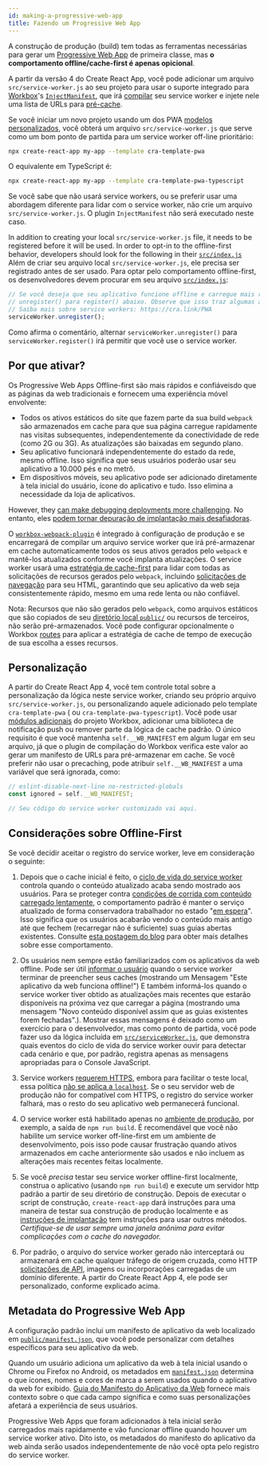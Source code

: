 ```yaml
---
id: making-a-progressive-web-app
title: Fazendo um Progressive Web App
---
```


A construção de produção (build) tem todas as ferramentas necessárias para gerar um
[Progressive Web App](https://developers.google.com/web/progressive-web-apps/) de primeira classe, mas **o comportamento offline/cache-first é apenas opicional**.

A partir da versão 4 do Create React App, você pode adicionar um arquivo `src/service-worker.js` ao seu projeto para usar o suporte integrado para [Workbox](https://developers.google.com/web/tools/plug-in)'s [`InjectManifest`](https://developers.google.com/web/tools/workbox/reference-docs/latest/module-workbox-webpack-plugin.InjectManifest), que irá [compilar](https://developers.google.com/web/tools/workbox/guides/using-bundlers) seu service worker e injete nele uma lista de URLs para [pré-cache](https://developers.google.com/web/tools/workbox/guides/precache-files).

Se você iniciar um novo projeto usando um dos PWA [modelos personalizados](https://create-react-app.dev/docs/custom-templates/), você obterá um arquivo `src/service-worker.js` que serve como um bom ponto de partida para um service worker off-line prioritário:

```sh
npx create-react-app my-app --template cra-template-pwa
```

O equivalente em TypeScript é:

```sh
npx create-react-app my-app --template cra-template-pwa-typescript
```
Se você sabe que não usará service workers, ou se preferir usar uma abordagem diferente para lidar com o service worker, não crie um arquivo `src/service-worker.js`. O plugin `InjectManifest` não será executado neste caso.

In addition to creating your local `src/service-worker.js` file, it needs to be registered before it will be used. In order to opt-in to the offline-first behavior, developers should look for the following in their [`src/index.js`](https://github.com/facebook/create-react-app/blob/master/packages/cra-template/template/src/index.js)
Além de criar seu arquivo local `src/service-worker.js`, ele precisa ser registrado antes de ser usado. Para optar pelo comportamento offline-first, os desenvolvedores devem procurar em seu arquivo [`src/index.js`](https://github.com/facebook/create-react-app/blob/master/packages/cra-template/template/src/index.js):

```js
// Se você deseja que seu aplicativo funcione offline e carregue mais rápido, você pode alterar
// unregister() para register() abaixo. Observe que isso traz algumas armadilhas.
// Saiba mais sobre service workers: https://cra.link/PWA
serviceWorker.unregister();
```

Como afirma o comentário, alternar `serviceWorker.unregister()` para `serviceWorker.register()` irá permitir que você use o service worker.

## Por que ativar?

Os Progressive Web Apps Offline-first são mais rápidos e confiáveis ​​do que as páginas da web tradicionais e fornecem uma experiência móvel envolvente:

- Todos os ativos estáticos do site que fazem parte da sua build `webpack` são armazenados em cache para que sua página carregue rapidamente nas visitas subsequentes, independentemente da conectividade de rede (como 2G ou 3G). As atualizações são baixadas em segundo plano.
- Seu aplicativo funcionará independentemente do estado da rede, mesmo offline. Isso significa que seus usuários poderão usar seu aplicativo a 10.000 pés e no metrô.
- Em dispositivos móveis, seu aplicativo pode ser adicionado diretamente à tela inicial do usuário, ícone do aplicativo e tudo. Isso elimina a necessidade da loja de aplicativos.

However, they [can make debugging deployments more challenging](https://github.com/facebook/create-react-app/issues/2398).
No entanto, eles [podem tornar depuração de implantação mais desafiadoras](https://github.com/facebook/create-react-app/issues/2398).

O [`workbox-webpack-plugin`](https://developers.google.com/web/tools/workbox/modules/workbox-webpack-plugin) é integrado à configuração de produção e se encarregará de compilar um arquivo service worker que irá pré-armazenar em cache automaticamente todos os seus ativos gerados pelo `webpack` e mantê-los atualizados conforme você implanta atualizações. O service worker usará uma [estratégia de cache-first](https://developers.google.com/web/fundamentals/instant-and-offline/offline-cookbook/#cache-falling-back-to-network) para lidar com todas as solicitações de recursos gerados pelo `webpack`, incluindo [solicitações de navegação](https://developers.google.com/web/fundamentals/primers/service-workers/high-performance-loading#first_what_are_navigation_requests) para seu HTML, garantindo que seu aplicativo da web seja consistentemente rápido, mesmo em uma rede lenta ou não confiável.

Nota: Recursos que não são gerados pelo `webpack`, como arquivos estáticos que são copiados de seu [diretório local `public/`](https://github.com/facebook/create-react-app/blob/master/packages/cra-template/template/public/) ou recursos de terceiros, não serão pré-armazenados. Você pode configurar opcionalmente o Workbox [routes](https://developers.google.com/web/tools/workbox/guides/route-requests) para aplicar a estratégia de cache de tempo de execução de sua escolha a esses recursos.

## Personalização

A partir do Create React App 4, você tem controle total sobre a personalização da lógica neste service worker, criando seu próprio arquivo `src/service-worker.js`, ou personalizando aquele adicionado pelo template `cra-template-pwa` ( ou `cra-template-pwa-typescript`). Você pode usar [módulos adicionais](https://developers.google.com/web/tools/workbox/modules) do projeto Workbox, adicionar uma biblioteca de notificação push ou remover parte da lógica de cache padrão. O único requisito é que você mantenha `self.__WB_MANIFEST` em algum lugar em seu arquivo, já que o plugin de compilação do Workbox verifica este valor ao gerar um manifesto de URLs para pré-armazenar em cache. Se você preferir não usar o precaching, pode atribuir `self.__WB_MANIFEST` a uma variável que será ignorada, como:

```js
// eslint-disable-next-line no-restricted-globals
const ignored = self.__WB_MANIFEST;

// Seu código do service worker customizado vai aqui.
```

## Considerações sobre Offline-First

Se você decidir aceitar o registro do service worker, leve em consideração o seguinte:

1. Depois que o cache inicial é feito, o [ciclo de vida do service worker](https://developers.google.com/web/fundamentals/primers/service-workers/lifecycle) controla quando o conteúdo atualizado acaba sendo mostrado aos usuários. Para se proteger contra [condições de corrida com conteúdo carregado lentamente](https://github.com/facebook/create-react-app/issues/3613#issuecomment-353467430), o comportamento padrão é manter o serviço atualizado de forma conservadora trabalhador no estado "[em espera](https://developers.google.com/web/fundamentals/primers/service-workers/lifecycle#waiting)". Isso significa que os usuários acabarão vendo o conteúdo mais antigo até que fechem (recarregar não é suficiente) suas guias abertas existentes. Consulte [esta postagem do blog](https://jeffy.info/2018/10/10/sw-in-c-r-a.html) para obter mais detalhes sobre esse comportamento.

2. Os usuários nem sempre estão familiarizados com os aplicativos da web offline. Pode ser útil [informar o usuário](https://developers.google.com/web/fundamentals/instant-and-offline/offline-ux#inform_the_user_when_the_app_is_ready_for_offline_consumption) quando o service worker terminar de preencher seus caches (mostrando um Mensagem "Este aplicativo da web funciona offline!") E também informá-los quando o service worker tiver obtido as atualizações mais recentes que estarão disponíveis na próxima vez que carregar a página (mostrando uma mensagem "Novo conteúdo disponível assim que as guias existentes forem fechadas".). Mostrar essas mensagens é deixado como um exercício para o desenvolvedor, mas como ponto de partida, você pode fazer uso da lógica incluída em [`src/serviceWorker.js`](https://github.com/facebook/create-react-app/blob/master/packages/cra-template/template/src/serviceWorker.js), que demonstra quais eventos do ciclo de vida do service worker ouvir para detectar cada cenário e que, por padrão, registra apenas as mensagens apropriadas para o Console JavaScript.

3. Service workers [requerem HTTPS](https://developers.google.com/web/fundamentals/getting-started/primers/service-workers#you_need_https), embora para facilitar o teste local, essa política [não se aplica a `localhost`](https://stackoverflow.com/questions/34160509/options-for-testing-service-workers-via-http/34161385#34161385). Se o seu servidor web de produção não for compatível com HTTPS, o registro do service worker falhará, mas o resto do seu aplicativo web permanecerá funcional.

4. O service worker está habilitado apenas no [ambiente de produção](deployment.md), por exemplo, a saída de `npm run build`. É recomendável que você não habilite um service worker off-line-first em um ambiente de desenvolvimento, pois isso pode causar frustração quando ativos armazenados em cache anteriormente são usados ​​e não incluem as alterações mais recentes feitas localmente.

5. Se você _precisa_ testar seu service worker offline-first localmente, construa o aplicativo (usando `npm run build`) e execute um servidor http padrão a partir de seu diretório de construção. Depois de executar o script de construção, `create-react-app` dará instruções para uma maneira de testar sua construção de produção localmente e as [instruções de implantação](deployment.md) tem instruções para usar outros métodos. _Certifique-se de usar sempre uma janela anônima para evitar complicações com o cache do navegador._

6. Por padrão, o arquivo do service worker gerado não interceptará ou armazenará em cache qualquer tráfego de origem cruzada, como HTTP [solicitações de API](integrating-with-an-api-backend.md), imagens ou incorporações carregadas de um domínio diferente. A partir do Create React App 4, ele pode ser personalizado, conforme explicado acima.
 
## Metadata do Progressive Web App

A configuração padrão inclui um manifesto de aplicativo da web localizado em [`public/manifest.json`](https://github.com/facebook/create-react-app/blob/master/packages/cra-template/template/public/manifest.json), que você pode personalizar com detalhes específicos para seu aplicativo da web.

Quando um usuário adiciona um aplicativo da web à tela inicial usando o Chrome ou Firefox no
Android, os metadados em [`manifest.json`](https://github.com/facebook/create-react-app/blob/master/packages/cra-template/template/public/manifest.json) determina o que
ícones, nomes e cores de marca a serem usados ​​quando o aplicativo da web for exibido.
[Guia do Manifesto do Aplicativo da Web](https://developers.google.com/web/fundamentals/engage-and-retain/web-app-manifest/) fornece mais contexto sobre o que cada campo significa e como suas personalizações afetará a experiência de seus usuários.

Progressive Web Apps que foram adicionados à tela inicial serão carregados mais rapidamente e vão funcionar offline quando houver um service worker ativo. Dito isto, os metadados do manifesto do aplicativo da web ainda serão usados ​​independentemente de não você opta pelo registro do service worker.